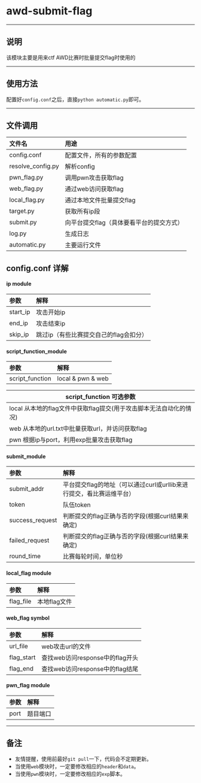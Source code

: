 # awd-submit-flag

---
## 说明
该模块主要是用来ctf AWD比赛时批量提交flag时使用的

---

## 使用方法
配置好`config.conf`之后，直接`python automatic.py`即可。

---

## 文件调用
|文件名    |用途|
|:---   |:---   |
|config.conf    |配置文件，所有的参数配置|
|resolve_config.py  |解析config|
|pwn_flag.py    |调用pwn攻击获取flag|
|web_flag.py    |通过web访问获取flag|
|local_flag.py  |通过本地文件批量提交flag|
|target.py  |获取所有ip段|
|submit.py  |向平台提交flag（具体要看平台的提交方式）|
|log.py |生成日志|
|automatic.py   |主要运行文件|


## config.conf 详解

#### ip module
|参数|解释|
|:---|:---|
|start_ip|攻击开始ip|
|end_ip|攻击结束ip|
|skip_ip|跳过ip（有些比赛提交自己的flag会扣分）|

#### script_function_module
|参数|解释|
|:---|:---|
|script_function| local & pwn & web|


| script_function 可选参数                                                   |
| ------------------------------------------------------------ |
|local   从本地的flag文件中获取flag提交(用于攻击脚本无法自动化的情况)|
|web     从本地的url.txt中批量获取url，并访问获取flag|
|pwn     根据ip与port，利用exp批量攻击获取flag|

#### submit_module
|参数|解释|
|:---|:---|
|submit_addr|平台提交flag的地址（可以通过curl或urllib来进行提交，看比赛运维平台）|
|token|队伍token|
|success_request|判断提交的flag正确与否的字段(根据curl结果来确定)|
|failed_request|判断提交的flag正确与否的字段(根据curl结果来确定)|
|round_time|比赛每轮时间，单位秒|

#### local_flag module
|参数|解释|
|:---|:---|
|flag_file|本地flag文件|

#### web_flag symbol
|参数|解释|
|:---|:---|
|url_file|web攻击url的文件|
|flag_start|查找web访问response中的flag开头|
|flag_end|查找web访问response中的flag结尾|

#### pwn_flag module
|参数|解释|
|:---|:---|
|port|题目端口|

---

## 备注
* 友情提醒，使用前最好`git pull`一下，代码会不定期更新。
* 当使用`web`模块时，一定要修改相应的`header`和`data`。
* 当使用`pwn`模块时，一定要修改相应的`exp`脚本。